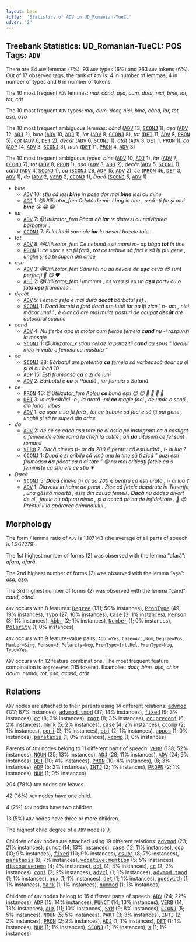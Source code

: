 ```yaml
---
layout: base
title:  'Statistics of ADV in UD_Romanian-TueCL'
udver: '2'
---
```


## Treebank Statistics: UD_Romanian-TueCL: POS Tags: `ADV`

There are 84 `ADV` lemmas (7%), 93 `ADV` types (6%) and 263 `ADV` tokens (6%).
Out of 17 observed tags, the rank of `ADV` is: 4 in number of lemmas, 4 in number of types and 6 in number of tokens.

The 10 most frequent `ADV` lemmas: <em>mai, când, așa, cum, doar, nici, bine, iar, tot, cât</em>

The 10 most frequent `ADV` types:  <em>mai, cum, doar, nici, bine, când, iar, tot, asa, așa</em>

The 10 most frequent ambiguous lemmas: <em>când</em> (<tt><a href="ro_tuecl-pos-ADV.html">ADV</a></tt> 13, <tt><a href="ro_tuecl-pos-SCONJ.html">SCONJ</a></tt> 1), <em>așa</em> (<tt><a href="ro_tuecl-pos-ADV.html">ADV</a></tt> 12, <tt><a href="ro_tuecl-pos-ADJ.html">ADJ</a></tt> 2), <em>bine</em> (<tt><a href="ro_tuecl-pos-ADV.html">ADV</a></tt> 10, <tt><a href="ro_tuecl-pos-ADJ.html">ADJ</a></tt> 1), <em>iar</em> (<tt><a href="ro_tuecl-pos-ADV.html">ADV</a></tt> 8, <tt><a href="ro_tuecl-pos-CCONJ.html">CCONJ</a></tt> 8), <em>tot</em> (<tt><a href="ro_tuecl-pos-DET.html">DET</a></tt> 11, <tt><a href="ro_tuecl-pos-ADV.html">ADV</a></tt> 8, <tt><a href="ro_tuecl-pos-PRON.html">PRON</a></tt> 5), <em>cât</em> (<tt><a href="ro_tuecl-pos-ADV.html">ADV</a></tt> 6, <tt><a href="ro_tuecl-pos-DET.html">DET</a></tt> 2), <em>decât</em> (<tt><a href="ro_tuecl-pos-ADV.html">ADV</a></tt> 6, <tt><a href="ro_tuecl-pos-SCONJ.html">SCONJ</a></tt> 1), <em>atât</em> (<tt><a href="ro_tuecl-pos-ADV.html">ADV</a></tt> 3, <tt><a href="ro_tuecl-pos-DET.html">DET</a></tt> 1, <tt><a href="ro_tuecl-pos-PRON.html">PRON</a></tt> 1), <em>ca</em> (<tt><a href="ro_tuecl-pos-ADP.html">ADP</a></tt> 14, <tt><a href="ro_tuecl-pos-ADV.html">ADV</a></tt> 3, <tt><a href="ro_tuecl-pos-SCONJ.html">SCONJ</a></tt> 3), <em>mult</em> (<tt><a href="ro_tuecl-pos-DET.html">DET</a></tt> 11, <tt><a href="ro_tuecl-pos-PRON.html">PRON</a></tt> 4, <tt><a href="ro_tuecl-pos-ADV.html">ADV</a></tt> 3)

The 10 most frequent ambiguous types:  <em>bine</em> (<tt><a href="ro_tuecl-pos-ADV.html">ADV</a></tt> 10, <tt><a href="ro_tuecl-pos-ADJ.html">ADJ</a></tt> 1), <em>iar</em> (<tt><a href="ro_tuecl-pos-ADV.html">ADV</a></tt> 7, <tt><a href="ro_tuecl-pos-CCONJ.html">CCONJ</a></tt> 7), <em>tot</em> (<tt><a href="ro_tuecl-pos-ADV.html">ADV</a></tt> 8, <tt><a href="ro_tuecl-pos-PRON.html">PRON</a></tt> 1), <em>așa</em> (<tt><a href="ro_tuecl-pos-ADV.html">ADV</a></tt> 3, <tt><a href="ro_tuecl-pos-ADJ.html">ADJ</a></tt> 2), <em>decât</em> (<tt><a href="ro_tuecl-pos-ADV.html">ADV</a></tt> 5, <tt><a href="ro_tuecl-pos-SCONJ.html">SCONJ</a></tt> 1), <em>cand</em> (<tt><a href="ro_tuecl-pos-ADV.html">ADV</a></tt> 4, <tt><a href="ro_tuecl-pos-SCONJ.html">SCONJ</a></tt> 1), <em>ca</em> (<tt><a href="ro_tuecl-pos-SCONJ.html">SCONJ</a></tt> 28, <tt><a href="ro_tuecl-pos-ADP.html">ADP</a></tt> 15, <tt><a href="ro_tuecl-pos-ADV.html">ADV</a></tt> 2), <em>ce</em> (<tt><a href="ro_tuecl-pos-PRON.html">PRON</a></tt> 46, <tt><a href="ro_tuecl-pos-DET.html">DET</a></tt> 3, <tt><a href="ro_tuecl-pos-ADV.html">ADV</a></tt> 1), <em>da</em> (<tt><a href="ro_tuecl-pos-ADV.html">ADV</a></tt> 2, <tt><a href="ro_tuecl-pos-VERB.html">VERB</a></tt> 2, <tt><a href="ro_tuecl-pos-CCONJ.html">CCONJ</a></tt> 1), <em>Dacă</em> (<tt><a href="ro_tuecl-pos-SCONJ.html">SCONJ</a></tt> 5, <tt><a href="ro_tuecl-pos-ADV.html">ADV</a></tt> 1)


* <em>bine</em>
  * <tt><a href="ro_tuecl-pos-ADV.html">ADV</a></tt> 10: <em>știu că ieși <b>bine</b> în poze dar mai <b>bine</b> ieși cu mine</em>
  * <tt><a href="ro_tuecl-pos-ADJ.html">ADJ</a></tt> 1: <em>@Utilizator_fem Odată de mi- l bag in tine , o să -ți fie și mai <b>bine</b> 😘 😁 😁</em>
* <em>iar</em>
  * <tt><a href="ro_tuecl-pos-ADV.html">ADV</a></tt> 7: <em>@Utilizator_fem Păcat că <b>iar</b> te distrezi cu naivitatea bărbaților .</em>
  * <tt><a href="ro_tuecl-pos-CCONJ.html">CCONJ</a></tt> 7: <em>Felul întâi sarmale <b>iar</b> la desert buzele tale .</em>
* <em>tot</em>
  * <tt><a href="ro_tuecl-pos-ADV.html">ADV</a></tt> 8: <em>@Utilizator_fem Ce nebună ești mami m- aș băga <b>tot</b> în tine</em>
  * <tt><a href="ro_tuecl-pos-PRON.html">PRON</a></tt> 1: <em>ce ușor e sa fii fată , <b>tot</b> ce trebuie să faci e să îți pui gene , unghii și să te superi din orice</em>
* <em>așa</em>
  * <tt><a href="ro_tuecl-pos-ADV.html">ADV</a></tt> 3: <em>@Utilizator_fem Sânii tăi nu au nevoie de <b>așa</b> ceva 😍 sunt perfecți 🍒 😋 ♥️</em>
  * <tt><a href="ro_tuecl-pos-ADJ.html">ADJ</a></tt> 2: <em>@Utilizator_fem Hmmmm , aș vrea și eu un <b>așa</b> party cu o fată <b>așa</b> frumoasă .</em>
* <em>decât</em>
  * <tt><a href="ro_tuecl-pos-ADV.html">ADV</a></tt> 5: <em>Femeia șefa e mai dură <b>decât</b> bărbatul șef .</em>
  * <tt><a href="ro_tuecl-pos-SCONJ.html">SCONJ</a></tt> 1: <em>Dacă întrebi o fată dacă are iubit iar ea îți zice ' n- am , nici măcar unul ' , e clar că are mai multe posturi de ocupat <b>decât</b> are autocarul scaune</em>
* <em>cand</em>
  * <tt><a href="ro_tuecl-pos-ADV.html">ADV</a></tt> 4: <em>Nu fierbe apa in motor cum fierbe femeia <b>cand</b> nu -i raspunzi la mesaje</em>
  * <tt><a href="ro_tuecl-pos-SCONJ.html">SCONJ</a></tt> 1: <em>@Utilizator_x stiau cei de la parazitii <b>cand</b> au spus " idealul meu in viata e femeia cu mustata "</em>
* <em>ca</em>
  * <tt><a href="ro_tuecl-pos-SCONJ.html">SCONJ</a></tt> 28: <em>Bărbatul are pretenția <b>ca</b> femeia să vorbească doar cu el și el cu încă 10</em>
  * <tt><a href="ro_tuecl-pos-ADP.html">ADP</a></tt> 15: <em>Ești frumoasă <b>ca</b> o zi de luni</em>
  * <tt><a href="ro_tuecl-pos-ADV.html">ADV</a></tt> 2: <em>Bărbatul e <b>ca</b> și Păcală , iar femeia o Satană</em>
* <em>ce</em>
  * <tt><a href="ro_tuecl-pos-PRON.html">PRON</a></tt> 46: <em>@Utilizator_fem Aoleu <b>ce</b> bună ești 😍 😍 💋 💋 💋 💋</em>
  * <tt><a href="ro_tuecl-pos-DET.html">DET</a></tt> 3: <em>ia mă sărăci -o , ia arată -mi <b>ce</b> magie faci , de unde o scoți , din fund , vibes</em>
  * <tt><a href="ro_tuecl-pos-ADV.html">ADV</a></tt> 1: <em><b>ce</b> ușor e sa fii fată , tot ce trebuie să faci e să îți pui gene , unghii și să te superi din orice</em>
* <em>da</em>
  * <tt><a href="ro_tuecl-pos-ADV.html">ADV</a></tt> 2: <em>de ce se caca asa tare pe ei astia pe instagram ca a castigat o femeie de etnie roma la chefi la cutite , ah <b>da</b> uitasem ce fel sunt romanii</em>
  * <tt><a href="ro_tuecl-pos-VERB.html">VERB</a></tt> 2: <em>Dacă cineva ți- ar <b>da</b> 200 € pentru că ești urâtă , i- ai lua ?</em>
  * <tt><a href="ro_tuecl-pos-CCONJ.html">CCONJ</a></tt> 1: <em>După o zi oribila să vină unu la tine să ti zică " auzi esti frumoasa <b>da</b> păcat ca n ai tate " 😐 nu mai criticați fetele ca s feministe ca stiu ele ce stiu 💗</em>
* <em>Dacă</em>
  * <tt><a href="ro_tuecl-pos-SCONJ.html">SCONJ</a></tt> 5: <em><b>Dacă</b> cineva ți- ar da 200 € pentru că ești urâtă , i- ai lua ?</em>
  * <tt><a href="ro_tuecl-pos-ADV.html">ADV</a></tt> 1: <em>Diavolul in haine de preot . Zice că fetele dispărute în Tenerife , una găsită moartă , este din cauza femeii . <b>Dacă</b> nu dădea divorț de el , fetele nu pățeau nimic , și o acuză pe ea de infidelitate . 🤦 😡 Preotul îi ia apărarea criminalului .</em>

## Morphology

The form / lemma ratio of `ADV` is 1.107143 (the average of all parts of speech is 1.367279).

The 1st highest number of forms (2) was observed with the lemma “afară”: <em>afara, afară</em>.

The 2nd highest number of forms (2) was observed with the lemma “așa”: <em>asa, așa</em>.

The 3rd highest number of forms (2) was observed with the lemma “când”: <em>cand, când</em>.

`ADV` occurs with 8 features: <tt><a href="ro_tuecl-feat-Degree.html">Degree</a></tt> (131; 50% instances), <tt><a href="ro_tuecl-feat-PronType.html">PronType</a></tt> (49; 19% instances), <tt><a href="ro_tuecl-feat-Typo.html">Typo</a></tt> (27; 10% instances), <tt><a href="ro_tuecl-feat-Case.html">Case</a></tt> (3; 1% instances), <tt><a href="ro_tuecl-feat-Person.html">Person</a></tt> (3; 1% instances), <tt><a href="ro_tuecl-feat-Abbr.html">Abbr</a></tt> (2; 1% instances), <tt><a href="ro_tuecl-feat-Number.html">Number</a></tt> (1; 0% instances), <tt><a href="ro_tuecl-feat-Polarity.html">Polarity</a></tt> (1; 0% instances)

`ADV` occurs with 9 feature-value pairs: `Abbr=Yes`, `Case=Acc,Nom`, `Degree=Pos`, `Number=Sing`, `Person=3`, `Polarity=Neg`, `PronType=Int,Rel`, `PronType=Neg`, `Typo=Yes`

`ADV` occurs with 12 feature combinations.
The most frequent feature combination is `Degree=Pos` (115 tokens).
Examples: <em>doar, bine, așa, chiar, acum, numai, tot, asa, acasă, atât</em>


## Relations

`ADV` nodes are attached to their parents using 14 different relations: <tt><a href="ro_tuecl-dep-advmod.html">advmod</a></tt> (177; 67% instances), <tt><a href="ro_tuecl-dep-advmod-tmod.html">advmod:tmod</a></tt> (37; 14% instances), <tt><a href="ro_tuecl-dep-fixed.html">fixed</a></tt> (9; 3% instances), <tt><a href="ro_tuecl-dep-cc.html">cc</a></tt> (8; 3% instances), <tt><a href="ro_tuecl-dep-root.html">root</a></tt> (8; 3% instances), <tt><a href="ro_tuecl-dep-cc-preconj.html">cc:preconj</a></tt> (6; 2% instances), <tt><a href="ro_tuecl-dep-mark.html">mark</a></tt> (5; 2% instances), <tt><a href="ro_tuecl-dep-case.html">case</a></tt> (4; 2% instances), <tt><a href="ro_tuecl-dep-ccomp.html">ccomp</a></tt> (2; 1% instances), <tt><a href="ro_tuecl-dep-conj.html">conj</a></tt> (2; 1% instances), <tt><a href="ro_tuecl-dep-obj.html">obj</a></tt> (2; 1% instances), <tt><a href="ro_tuecl-dep-appos.html">appos</a></tt> (1; 0% instances), <tt><a href="ro_tuecl-dep-parataxis.html">parataxis</a></tt> (1; 0% instances), <tt><a href="ro_tuecl-dep-xcomp.html">xcomp</a></tt> (1; 0% instances)

Parents of `ADV` nodes belong to 11 different parts of speech: <tt><a href="ro_tuecl-pos-VERB.html">VERB</a></tt> (138; 52% instances), <tt><a href="ro_tuecl-pos-NOUN.html">NOUN</a></tt> (35; 13% instances), <tt><a href="ro_tuecl-pos-ADJ.html">ADJ</a></tt> (28; 11% instances), <tt><a href="ro_tuecl-pos-ADV.html">ADV</a></tt> (24; 9% instances), <tt><a href="ro_tuecl-pos-DET.html">DET</a></tt> (10; 4% instances), <tt><a href="ro_tuecl-pos-PRON.html">PRON</a></tt> (10; 4% instances),  (8; 3% instances), <tt><a href="ro_tuecl-pos-ADP.html">ADP</a></tt> (5; 2% instances), <tt><a href="ro_tuecl-pos-INTJ.html">INTJ</a></tt> (2; 1% instances), <tt><a href="ro_tuecl-pos-PROPN.html">PROPN</a></tt> (2; 1% instances), <tt><a href="ro_tuecl-pos-NUM.html">NUM</a></tt> (1; 0% instances)

204 (78%) `ADV` nodes are leaves.

42 (16%) `ADV` nodes have one child.

4 (2%) `ADV` nodes have two children.

13 (5%) `ADV` nodes have three or more children.

The highest child degree of a `ADV` node is 9.

Children of `ADV` nodes are attached using 19 different relations: <tt><a href="ro_tuecl-dep-advmod.html">advmod</a></tt> (23; 21% instances), <tt><a href="ro_tuecl-dep-punct.html">punct</a></tt> (14; 13% instances), <tt><a href="ro_tuecl-dep-case.html">case</a></tt> (12; 11% instances), <tt><a href="ro_tuecl-dep-cop.html">cop</a></tt> (10; 9% instances), <tt><a href="ro_tuecl-dep-fixed.html">fixed</a></tt> (10; 9% instances), <tt><a href="ro_tuecl-dep-csubj.html">csubj</a></tt> (8; 7% instances), <tt><a href="ro_tuecl-dep-parataxis.html">parataxis</a></tt> (8; 7% instances), <tt><a href="ro_tuecl-dep-vocative-mention.html">vocative:mention</a></tt> (5; 5% instances), <tt><a href="ro_tuecl-dep-discourse-emo.html">discourse:emo</a></tt> (4; 4% instances), <tt><a href="ro_tuecl-dep-obl.html">obl</a></tt> (4; 4% instances), <tt><a href="ro_tuecl-dep-cc.html">cc</a></tt> (2; 2% instances), <tt><a href="ro_tuecl-dep-conj.html">conj</a></tt> (2; 2% instances), <tt><a href="ro_tuecl-dep-advcl.html">advcl</a></tt> (1; 1% instances), <tt><a href="ro_tuecl-dep-advmod-tmod.html">advmod:tmod</a></tt> (1; 1% instances), <tt><a href="ro_tuecl-dep-aux.html">aux</a></tt> (1; 1% instances), <tt><a href="ro_tuecl-dep-det.html">det</a></tt> (1; 1% instances), <tt><a href="ro_tuecl-dep-goeswith.html">goeswith</a></tt> (1; 1% instances), <tt><a href="ro_tuecl-dep-mark.html">mark</a></tt> (1; 1% instances), <tt><a href="ro_tuecl-dep-nummod.html">nummod</a></tt> (1; 1% instances)

Children of `ADV` nodes belong to 16 different parts of speech: <tt><a href="ro_tuecl-pos-ADV.html">ADV</a></tt> (24; 22% instances), <tt><a href="ro_tuecl-pos-ADP.html">ADP</a></tt> (15; 14% instances), <tt><a href="ro_tuecl-pos-PUNCT.html">PUNCT</a></tt> (14; 13% instances), <tt><a href="ro_tuecl-pos-VERB.html">VERB</a></tt> (14; 13% instances), <tt><a href="ro_tuecl-pos-AUX.html">AUX</a></tt> (11; 10% instances), <tt><a href="ro_tuecl-pos-SYM.html">SYM</a></tt> (9; 8% instances), <tt><a href="ro_tuecl-pos-CCONJ.html">CCONJ</a></tt> (5; 5% instances), <tt><a href="ro_tuecl-pos-NOUN.html">NOUN</a></tt> (5; 5% instances), <tt><a href="ro_tuecl-pos-PART.html">PART</a></tt> (3; 3% instances), <tt><a href="ro_tuecl-pos-INTJ.html">INTJ</a></tt> (2; 2% instances), <tt><a href="ro_tuecl-pos-PRON.html">PRON</a></tt> (2; 2% instances), <tt><a href="ro_tuecl-pos-ADJ.html">ADJ</a></tt> (1; 1% instances), <tt><a href="ro_tuecl-pos-DET.html">DET</a></tt> (1; 1% instances), <tt><a href="ro_tuecl-pos-NUM.html">NUM</a></tt> (1; 1% instances), <tt><a href="ro_tuecl-pos-SCONJ.html">SCONJ</a></tt> (1; 1% instances), <tt><a href="ro_tuecl-pos-X.html">X</a></tt> (1; 1% instances)

